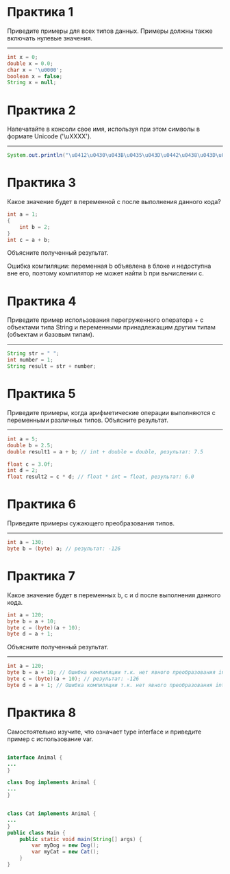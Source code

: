 # Практика 1

Приведите примеры для всех типов данных. Примеры должны также включать нулевые значения.

***
```java
int x = 0;
double x = 0.0;
char x = '\u0000';
boolean x = false;
String x = null;
```

# Практика 2

Напечатайте в консоли свое имя, используя при этом символы в формате Unicode ('\uXXXX').

***
```java
System.out.println("\u0412\u0430\u043B\u0435\u043D\u0442\u0438\u043D\u0430");
```

# Практика 3

Какое значение будет в переменной c после выполнения данного кода?

```java
int a = 1;
{
    int b = 2;
}
int c = a + b;
```
Объясните полученный результат.


Ошибка компиляции: переменная b объявлена в блоке и недоступна вне его, поэтому компилятор не может найти b при вычислении c.

# Практика 4

Приведите пример использования перегруженного оператора + с объектами типа String и переменными принадлежащим другим типам (объектам и базовым типам).

***
```java
String str = " ";
int number = 1;
String result = str + number;
```

# Практика 5

Приведите примеры, когда арифметические операции выполняются с переменными различных типов. Объясните результат.


***
```java
int a = 5;
double b = 2.5;
double result1 = a + b; // int + double = double, результат: 7.5

float c = 3.0f;
int d = 2;
float result2 = c * d; // float * int = float, результат: 6.0
```

# Практика 6

Приведите примеры сужающего преобразования типов.


***
```java
int a = 130;
byte b = (byte) a; // результат: -126 
```

# Практика 7

Какое значение будет в переменных b, с и d после выполнения данного кода.

```java
int a = 120;
byte b = a + 10;
byte c = (byte)(a + 10); 
byte d = a + 1;
```

Объясните полученный результат.

***
```java
int a = 120;
byte b = a + 10; // Ошибка компиляции т.к. нет явного преобразования int в byte
byte c = (byte)(a + 10); // результат: -126 
byte d = a + 1; // Ошибка компиляции т.к. нет явного преобразования int в byte

```

# Практика 8

Самостоятельно изучите, что означает type interface и приведите пример с использование var.

```java

interface Animal {
...
}

class Dog implements Animal {
...
}


class Cat implements Animal {
...
}
public class Main {
    public static void main(String[] args) {
        var myDog = new Dog();
        var myCat = new Cat(); 
    }
}
```
